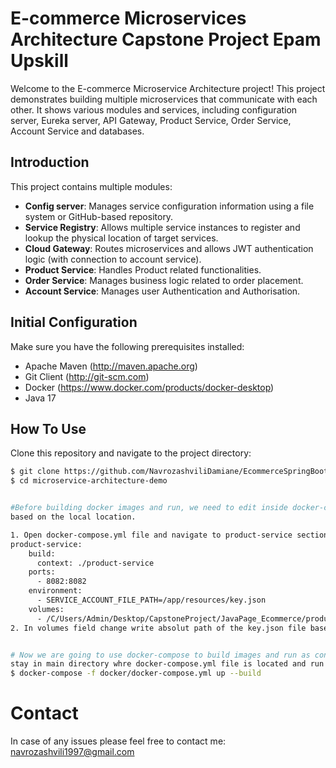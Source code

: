 # E-commerce Microservices Architecture Capstone Project Epam Upskill 

Welcome to the E-commerce Microservice Architecture project! This project demonstrates building multiple 
microservices that communicate with each other. It shows various modules and services, including configuration server, 
Eureka server, API Gateway, Product Service, Order Service, Account Service and databases. 

## Introduction

This project contains multiple modules:

- **Config server**: Manages service configuration information using a file system or GitHub-based repository.
- **Service Registry**: Allows multiple service instances to register and lookup the physical location of target services.
- **Cloud Gateway**: Routes microservices and allows JWT authentication logic (with connection to account service).
- **Product Service**: Handles Product related functionalities.
- **Order Service**: Manages business logic related to order placement.
- **Account Service**: Manages user Authentication and Authorisation.


## Initial Configuration

Make sure you have the following prerequisites installed:

- Apache Maven (http://maven.apache.org)
- Git Client (http://git-scm.com)
- Docker (https://www.docker.com/products/docker-desktop)
- Java 17

## How To Use

Clone this repository and navigate to the project directory:

```bash
$ git clone https://github.com/NavrozashviliDamiane/EcommerceSpringBoot_Capstone_JavaUpskill.git
$ cd microservice-architecture-demo


#Before building docker images and run, we need to edit inside docker-compose.yml file google cloud key.json file path
based on the local location.

1. Open docker-compose.yml file and navigate to product-service section: 
product-service:
    build:
      context: ./product-service
    ports:
      - 8082:8082
    environment:
      - SERVICE_ACCOUNT_FILE_PATH=/app/resources/key.json
    volumes:
      - /C/Users/Admin/Desktop/CapstoneProject/JavaPage_Ecommerce/product-service/src/main/resources:/app/resources
2. In volumes field change write absolut path of the key.json file based on your local location. 


# Now we are going to use docker-compose to build images and run as containers.  
stay in main directory whre docker-compose.yml file is located and run command
$ docker-compose -f docker/docker-compose.yml up --build

```


# Contact
In case of any issues please feel free to contact me: navrozashvili1997@gmail.com





